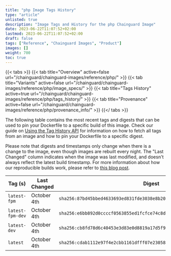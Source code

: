 ```yaml
---
title: "php Image Tags History"
type: "article"
unlisted: true
description: "Image Tags and History for the php Chainguard Image"
date: 2023-06-22T11:07:52+02:00
lastmod: 2023-06-22T11:07:52+02:00
draft: false
tags: ["Reference", "Chainguard Images", "Product"]
images: []
weight: 700
toc: true
---
```


{{< tabs >}}
{{< tab title="Overview" active=false url="/chainguard/chainguard-images/reference/php/" >}}
{{< tab title="Variants" active=false url="/chainguard/chainguard-images/reference/php/image_specs/" >}}
{{< tab title="Tags History" active=true url="/chainguard/chainguard-images/reference/php/tags_history/" >}}
{{< tab title="Provenance" active=false url="/chainguard/chainguard-images/reference/php/provenance_info/" >}}
{{</ tabs >}}

The following table contains the most recent tags and digests that can be used to pin your Dockerfile to a specific build of this image. Check our guide on [Using the Tag History API](/chainguard/chainguard-images/using-the-tag-history-api/) for information on how to fetch all tags from an image and how to pin your Dockerfile to a specific digest.

Please note that digests and timestamps only change when there is a change to the image, even though images are rebuilt every night. The "Last Changed" column indicates when the image was last modified, and doesn't always reflect the latest build timestamp. For more information about how our reproducible builds work, please refer to [this blog post](https://www.chainguard.dev/unchained/reproducing-chainguards-reproducible-image-builds).

| Tag (s)           | Last Changed | Digest                                                                    |
|-------------------|--------------|---------------------------------------------------------------------------|
|  `latest-fpm`     | October 4th  | `sha256:87bd45bbed4633693ed831fde3038e8b2064adc66b2eb8b577191b1c5bfd8e32` |
|  `latest-fpm-dev` | October 4th  | `sha256:e6bb892d0ccccf0563855ed1fcfce74c8d307547a46cb9ba1c09a5266f2f3cf1` |
|  `latest-dev`     | October 4th  | `sha256:cb8fd78d6c40453e3d83e0d8819a17d5f97f9d863a21de6da9a950fb2deb2275` |
|  `latest`         | October 4th  | `sha256:cdab1112e97f4e2cbb1161dfff07e23058e4820c71575d4960cea995a6cbe237` |

